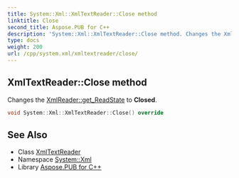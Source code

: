 ```yaml
---
title: System::Xml::XmlTextReader::Close method
linktitle: Close
second_title: Aspose.PUB for C++
description: 'System::Xml::XmlTextReader::Close method. Changes the XmlReader::get_ReadState to Closed in C++.'
type: docs
weight: 200
url: /cpp/system.xml/xmltextreader/close/
---
```

## XmlTextReader::Close method


Changes the [XmlReader::get_ReadState](../../xmlreader/get_readstate/) to **Closed**.

```cpp
void System::Xml::XmlTextReader::Close() override
```

## See Also

* Class [XmlTextReader](../)
* Namespace [System::Xml](../../)
* Library [Aspose.PUB for C++](../../../)
